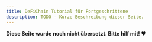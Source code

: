 ```yaml
---
title: DeFiChain Tutorial für Fortgeschrittene
description: TODO - Kurze Beschreibung dieser Seite.
---
```


**Diese Seite wurde noch nicht übersetzt. Bitte hilf mit! ❤**
